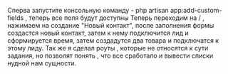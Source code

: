 Сперва запустите консольную команду - php artisan app:add-custom-fields , теперь все поля будут доступны
Теперь переходим на / , нажимаем на создание "Новый контакт", после заполнения формы создастся новый контакт, затем к нему подключится лид и сформируется время, затем создадутся два товара и подключатся к этому лиду.
Так же я сделал роуты , которые не относятся к сути задания, но позволят понять , что все сработало и вывести списки нудной нам сущности.
